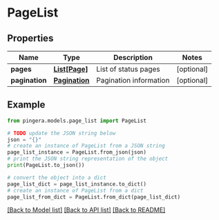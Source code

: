 # PageList


## Properties

Name | Type | Description | Notes
------------ | ------------- | ------------- | -------------
**pages** | [**List[Page]**](Page.md) | List of status pages | [optional] 
**pagination** | [**Pagination**](Pagination.md) | Pagination information | [optional] 

## Example

```python
from pingera.models.page_list import PageList

# TODO update the JSON string below
json = "{}"
# create an instance of PageList from a JSON string
page_list_instance = PageList.from_json(json)
# print the JSON string representation of the object
print(PageList.to_json())

# convert the object into a dict
page_list_dict = page_list_instance.to_dict()
# create an instance of PageList from a dict
page_list_from_dict = PageList.from_dict(page_list_dict)
```
[[Back to Model list]](../README.md#documentation-for-models) [[Back to API list]](../README.md#documentation-for-api-endpoints) [[Back to README]](../README.md)


